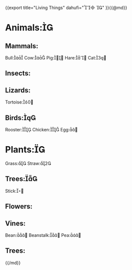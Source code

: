 {{export
title="Living Things"
dahufi=" "
}}{{@md}}

Animals:
==========

Mammals:
--------
Bull:
Cow:
Pig:
Hare:
Cat:


Insects:
-------

Lizards:
--------
Tortoise:



Birds:
----------
Rooster:
Chicken:
Egg:



Plants:
===========

Grass:
Straw:

Trees:
--------
Stick:




Flowers:
---------



Vines:
------
Bean:
Beanstalk:
Pea:






Trees:
--------






{{/md}}
